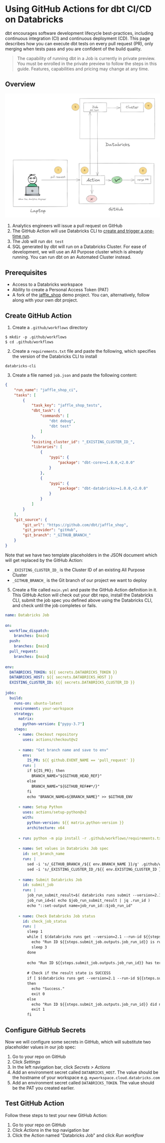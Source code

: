 # Using GitHub Actions for dbt CI/CD on Databricks
dbt encourages software development lifecycle best-practices, including continuous integration (CI) and continuous deployment (CD). This page describes how you can execute dbt tests on every pull request (PR), only merging when tests pass and you are confident of the build quality.

> The capability of running dbt in a Job is currently in private preview. You must be enrolled in the private preview to follow the steps in this guide. Features, capabilities and pricing may change at any time.

## Overview
![image](/docs/img/ci-cd-overview.png "CI/CD overview")
1. Analytics engineers will issue a pull request on GitHub
2. The GitHub Action will use Databricks CLI to [create and trigger a one-time run](https://docs.databricks.com/dev-tools/api/latest/jobs.html#operation/JobsRunsSubmit).
3. The Job will run `dbt test`
4. SQL generated by dbt will run on a Databricks Cluster. For ease of development, we will use an All Purpose cluster which is already running. You can run dbt on an Automated Cluster instead.

## Prerequisites
- Access to a Databricks workspace
- Ability to create a Personal Access Token (PAT)
- A fork of the [jaffle_shop](https://github.com/dbt-labs/jaffle_shop) demo project. You can, alternatively, follow along with your own dbt project.

## Create GitHub Action
1. Create a `.github/workflows` directory

```
$ mkdir -p .github/workflows
$ cd .github/workflows
```

2. Create a `requirements.txt` file and paste the following, which specifies the version of the Databricks CLI to install

```nofmt
databricks-cli
```

3. Create a file named `job.json` and paste the following content:

```json
{
    "run_name": "jaffle_shop_ci",
    "tasks": [
        {
            "task_key": "jaffle_shop_tests",
            "dbt_task": {
                "commands": [
                    "dbt debug",
                    "dbt test"
                ]
            },
            "existing_cluster_id": "_EXISTING_CLUSTER_ID_",
            "libraries": [
                {
                    "pypi": {
                        "package": "dbt-core>=1.0.0,<2.0.0"
                    }
                },
                {
                    "pypi": {
                        "package": "dbt-databricks>=1.0.0,<2.0.0"
                    }
                }
            ]
        }
    ],
    "git_source": {
        "git_url": "https://github.com/dbt/jaffle_shop",
        "git_provider": "gitHub",
        "git_branch": "_GITHUB_BRANCH_"
    }
}
```

Note that we have two template placeholders in the JSON document which will get replaced by the GitHub Action:
- `_EXISTING_CLUSTER_ID_` is the Cluster ID of an existing All Purpose Cluster
- `_GITHUB_BRANCH_` is the Git branch of our project we want to deploy

5. Create a file called `main.yml` and paste the GitHub Action definition in it. This GitHub Action will check out your dbt repo, install the Databricks CLI, submit the job spec you defined above using the Databricks CLI, and check until the job completes or fails.


```yml
name: Databricks Job

on:
  workflow_dispatch:
    branches: [main]
  push:
    branches: [main]
  pull_request:
    branches: [main]

env:
  DATABRICKS_TOKEN: ${{ secrets.DATABRICKS_TOKEN }}
  DATABRICKS_HOST: ${{ secrets.DATABRICKS_HOST }}
  EXISTING_CLUSTER_ID: ${{ secrets.DATABRICKS_CLUSTER_ID }}

jobs:
  build:
    runs-on: ubuntu-latest
    environment: your-workspace
    strategy:
      matrix:
        python-version: ["pypy-3.7"]
    steps:
      - name: Checkout repository
        uses: actions/checkout@v2

      - name: "Get branch name and save to env"
        env:
          IS_PR: ${{ github.EVENT_NAME == 'pull_request' }}
        run: |
          if ${IS_PR}; then
            BRANCH_NAME="${GITHUB_HEAD_REF}"
          else
            BRANCH_NAME="${GITHUB_REF##*/}"
          fi
          echo "BRANCH_NAME=${BRANCH_NAME}" >> $GITHUB_ENV

      - name: Setup Python
        uses: actions/setup-python@v2
        with:
          python-version: ${{ matrix.python-version }}
          architecture: x64

      - run: python -m pip install -r .github/workflows/requirements.txt

      - name: Set values in Databricks Job spec
        id: set_branch_name
        run: |
          sed -i 's/_GITHUB_BRANCH_/${{ env.BRANCH_NAME }}/g' .github/workflows/job.json
          sed -i 's/_EXISTING_CLUSTER_ID_/${{ env.EXISTING_CLUSTER_ID }}/g' .github/workflows/job.json

      - name: Submit Databricks Job
        id: submit_job
        run: |
          job_run_submit_result=$( databricks runs submit --version=2.1 --json-file .github/workflows/job.json )
          job_run_id=$( echo $job_run_submit_result | jq .run_id )
          echo "::set-output name=job_run_id::$job_run_id"

      - name: Check Databricks Job status
        id: check_job_status
        run: |
          sleep 1
          while [ $(databricks runs get --version=2.1 --run-id ${{steps.submit_job.outputs.job_run_id}} | jq -r ".state.life_cycle_state") != "TERMINATED" ];do
            echo "Run ID ${{steps.submit_job.outputs.job_run_id}} is running."
            sleep 3
          done

          echo "Run ID ${{steps.submit_job.outputs.job_run_id}} has terminated."

          # Check if the result state is SUCCESS
          if [ $(databricks runs get --version=2.1 --run-id ${{steps.submit_job.outputs.job_run_id}} | jq -r ".state.result_state") == "SUCCESS" ]
          then
            echo "Success."
            exit 0
          else
            echo "Run ID ${{steps.submit_job.outputs.job_run_id}} did not run successfully"
            exit 1
          fi

```


## Configure GitHub Secrets

Now we will configure some secrets in GitHub, which will substitute two placeholder values in our job spec:

1. Go to your repo on GitHub
2. Click _Settings_
3. In the left navigation bar, click _Secrets > Actions_
4. Add an environment secret called `DATABRICKS_HOST`. The value should be the hostname of your workspace e.g. `myworkspace.cloud.databricks.com`
5. Add an environment secret called `DATABRICKS_TOKEN`. The value should be the PAT you created earlier.

## Test GitHub Action

Follow these steps to test your new GitHub Action:
1. Go to your repo on GitHub
2. Click _Actions_ in the top navigation bar
3. Click the Action named "Databricks Job" and click _Run workflow_

